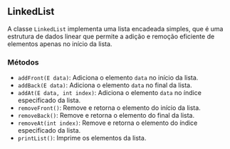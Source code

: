 ## LinkedList

A classe `LinkedList` implementa uma lista encadeada simples, que é uma estrutura de dados linear que permite a adição e remoção eficiente de elementos apenas no início da lista.

### Métodos

- `addFront(E data)`: Adiciona o elemento `data` no início da lista.
- `addBack(E data)`: Adiciona o elemento `data` no final da lista.
- `addAt(E data, int index)`: Adiciona o elemento `data` no índice especificado da lista.
- `removeFront()`: Remove e retorna o elemento do início da lista.
- `removeBack()`: Remove e retorna o elemento do final da lista.
- `removeAt(int index)`: Remove e retorna o elemento do índice especificado da lista.
- `printList()`: Imprime os elementos da lista.
